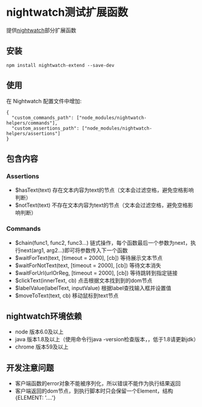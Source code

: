 # nightwatch测试扩展函数
  提供[nightwatch](http://nightwatchjs.org/gettingstarted)部分扩展函数

## 安装
```
npm install nightwatch-extend --save-dev
```

## 使用
在 Nightwatch 配置文件中增加:
```
{
  "custom_commands_path": ["node_modules/nightwatch-helpers/commands"],
  "custom_assertions_path": ["node_modules/nightwatch-helpers/assertions"]
}
```

## 包含内容
### Assertions
* $hasText(text) 存在文本内容为text的节点（文本会过滤空格，避免空格影响判断）
* $notText(text) 不存在文本内容为text的节点（文本会过滤空格，避免空格影响判断）

### Commands
* $chain(func1, func2, func3...) 链式操作，每个函数最后一个参数为next，执行next(arg1, arg2...)即可将参数传入下一个函数
* $waitForText(text, [timeout = 2000], [cb]) 等待展示文本节点
* $waitForNotText(text, [timeout = 2000], [cb]) 等待文本消失
* $waitForUrl(urlOrReg, [timeout = 2000], [cb]) 等待跳转到指定链接
* $clickText(innerText, cb) 点击根据文本找到到的dom节点
* $labelValue(labelText, inputValue) 根据label查找输入框并设置值
* $moveToText(text, cb) 移动鼠标到text节点

## nightwatch环境依赖
* node 版本6.0及以上
* java 版本1.8及以上（使用命令行java -version检查版本，，低于1.8请更新jdk）
* chrome 版本59及以上

## 开发注意问题
* 客户端函数的error对象不能被序列化，所以错误不能作为执行结果返回
* 客户端返回的dom节点，到执行脚本时只会保留一个Element，结构{ELEMENT: '....'}